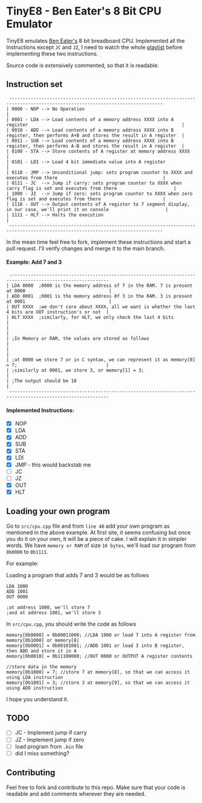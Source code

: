 
# TinyE8 - Ben Eater's 8 Bit CPU Emulator

TinyE8 emulates [Ben Eater's](https://www.youtube.com/channel/UCS0N5baNlQWJCUrhCEo8WlA) 8 bit breadboard CPU. Implemented all the Instructions except `JC` and `JZ`, I need to watch the whole [playlist](https://www.youtube.com/playlist?list=PLowKtXNTBypGqImE405J2565dvjafglHU) before implementing these two instructions.

Source code is extensively commented, so that it is readable.

## Instruction set
```
 -------------------------------------------------------------------------------------------------------------------------------
| 0000 - NOP --> No Operation																									|
| 0001 - LDA --> Load contents of a memory address XXXX into A register															|
| 0010 - ADD --> Load contents of a memory address XXXX into B register, then performs A+B and stores the result in A register	|
| 0011 - SUB --> Load contents of a memory address XXXX into B register, then performs A-B and stores the result in A register	|
| 0100 - STA --> Store contents of A register at memory address XXXX															|
| 0101 - LDI --> Load 4 bit immediate value into A register																		|
| 0110 - JMP --> Unconditional jump: sets program counter to XXXX and executes from there										|
| 0111 - JC  --> Jump if carry: sets program counter to XXXX when carry flag is set and executes from there						|
| 1000 - JZ  --> Jump if zero: sets program counter to XXXX when zero flag is set and executes from there						|
| 1110 - OUT --> Output contents of A register to 7 segment display, in our case, we'll print it on console						|
| 1111 - HLT --> Halts the execution																							|
 -------------------------------------------------------------------------------------------------------------------------------
```

In the mean time feel free to fork, implement these instructions and start a pull request. I'll verify changes and merge it to the main branch.

#### Example: Add 7 and 3
```
 -----------------------------------------------------------------------------------------------------------
| LDA 0000	;0000 is the memory address of 7 in the RAM. 7 is present at 0000								|
| ADD 0001	;0001 is the memory address 0f 3 in the RAM. 3 is present at 0001								|
| OUT XXXX	;we don't care about XXXX, all we want is whether the last 4 bits are OUT instruction's or not 	|
| HLT XXXX	;similarly, for HLT, we only check the last 4 bits												|
|																											|
| ;In Memory or RAM, the values are stored as follows														|
|																											|
| ;at 0000 we store 7 or in C syntax, we can represent it as memory[0] = 7;									|
| ;similarly at 0001, we store 3, or memory[1] = 3;															|
| ;The output should be 10 																					|
 ----------------------------------------------------------------------------------------------------------- 
```

#### Implemented Instructions:
- [x] NOP
- [x] LDA
- [x] ADD
- [x] SUB
- [x] STA
- [x] LDI
- [x] JMP - this would backstab me
- [ ] JC
- [ ] JZ
- [x] OUT
- [x] HLT

## Loading your own program
Go to `src/cpu.cpp` file and from `line 40` add your own program as mentioned in the above example. At first site, it seems confusing but once you do it on your own, it will be a piece of cake. I will explain it in simpler words. We have `memory or RAM` of size `16 bytes`, we'll load our program from `0b0000` to `0b1111`.

For example:

Loading a program that adds 7 and 3 would be as follows
```
LDA 1000
ADD 1001
OUT 0000

;at address 1000, we'll store 7
;and at address 1001, we'll store 3
```
In `src/cpu.cpp`, you should write the code as follows
```
memory[0b0000] = 0b00011000; //LDA 1000 or load 7 into A register from memory[0b1000] or memory[8]
memory[0b0001] = 0b00101001; //ADD 1001 or load 3 into B register, then ADD and store it in A
memory[0b0010] = 0b11100000; //OUT 0000 or OUTPUT A register contents

//store data in the memory
memory[0b1000] = 7; //store 7 at memory[8], so that we can access it using LDA instruction
memory[0b1001] = 3; //store 3 at memory[9], so that we can access it using ADD instruction
```
I hope you understand it.

## TODO
- [ ] JC - Implement jump if carry
- [ ] JZ - Implement jump if zero
- [ ] load program from `.bin` file
- [ ] did I miss something?

## Contributing
Feel free to fork and contribute to this repo. Make sure that your code is readable and add comments wherever they are needed.